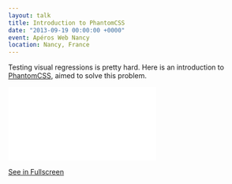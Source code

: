 ```yaml
---
layout: talk
title: Introduction to PhantomCSS
date: "2013-09-19 00:00:00 +0000"
event: Apéros Web Nancy
location: Nancy, France
---
```


Testing visual regressions is pretty hard. Here is an introduction to [PhantomCSS](https://github.com/Huddle/PhantomCSS), aimed to solve this problem. 

<div class='embed-container'>
	<iframe src='/slides/2013-09-19-introduction-to-phantomcss.html#/' frameborder='0' allowfullscreen></iframe><br />
</div>

[See in Fullscreen](/slides/2013-09-19-introduction-to-phantomcss.html#/)

